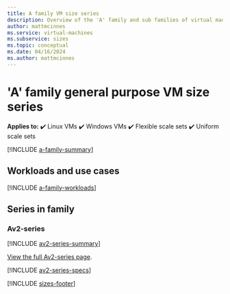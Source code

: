 ```yaml
---
title: A family VM size series 
description: Overview of the 'A' family and sub families of virtual machine sizes
author: mattmcinnes
ms.service: virtual-machines
ms.subservice: sizes
ms.topic: conceptual
ms.date: 04/16/2024
ms.author: mattmcinnes
---
```


# 'A' family general purpose VM size series

**Applies to:** :heavy_check_mark: Linux VMs :heavy_check_mark: Windows VMs :heavy_check_mark: Flexible scale sets :heavy_check_mark: Uniform scale sets

[!INCLUDE [a-family-summary](./includes/a-family-summary.md)]

## Workloads and use cases

[!INCLUDE [a-family-workloads](./includes/a-family-workloads.md)]

## Series in family

### Av2-series
[!INCLUDE [av2-series-summary](./includes/av2-series-summary.md)]

[View the full Av2-series page](../../av2-series.md).

[!INCLUDE [av2-series-specs](./includes/av2-series-specs.md)]

[!INCLUDE [sizes-footer](../includes/sizes-footer.md)]